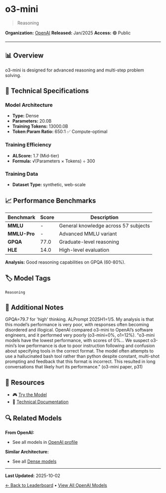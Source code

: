 # o3-mini

> Reasoning

**Organization:** [OpenAI](../../labs/openai.md)
**Released:** Jan/2025
**Access:** 🟢 Public

---

## 📊 Overview

o3-mini is designed for advanced reasoning and multi-step problem solving.

## 🔧 Technical Specifications

### Model Architecture
- **Type:** Dense
- **Parameters:** 20.0B
- **Training Tokens:** 13000.0B
- **Token:Param Ratio:** 650:1 ✅ Compute-optimal

### Training Efficiency
- **ALScore:** 1.7 (Mid-tier)
- **Formula:** √(Parameters × Tokens) ÷ 300

### Training Data
- **Dataset Type:** synthetic, web-scale

## 📈 Performance Benchmarks

| Benchmark | Score | Description |
|-----------|-------|-------------|
| **MMLU** | - | General knowledge across 57 subjects |
| **MMLU-Pro** | - | Advanced MMLU variant |
| **GPQA** | 77.0 | Graduate-level reasoning |
| **HLE** | 14.0 | High-level evaluation |

**Analysis:** Good reasoning capabilities on GPQA (60-80%).

## 🏷️ Model Tags

`Reasoning`

## 📝 Additional Notes

GPQA=79.7 for 'high' thinking. ALPrompt 2025H1=1/5. My analysis is that this model’s performance is very poor, with responses often becoming disordered and illogical. OpenAI compared o3-mini to OpenAI’s software engineers, and it performed very poorly (o3-mini=0%, o1=12%). "o3-mini models have the lowest performance, with scores of 0%… We suspect o3-mini’s low performance is due to poor instruction following and confusion about specifying tools in the correct format. The model often attempts to use a hallucinated bash tool rather than python despite constant, multi-shot prompting and feedback that this format is incorrect. This resulted in long conversations that likely hurt its performance." (o3-mini paper, p31)

## 🔗 Resources

- 🎮 [Try the Model](https://chatgpt.com/?model=o3-mini)
- 📄 [Technical Documentation](https://openai.com/index/o3-mini-system-card/)

## 🔍 Related Models

**From OpenAI:**
- See all models in [OpenAI profile](../../labs/openai.md)

**Similar Architecture:**
- See all [Dense models](../../architectures/dense.md)

---

**Last Updated:** 2025-10-02

[← Back to Leaderboard](../../README.md) • [View All OpenAI Models](../../labs/openai.md)
